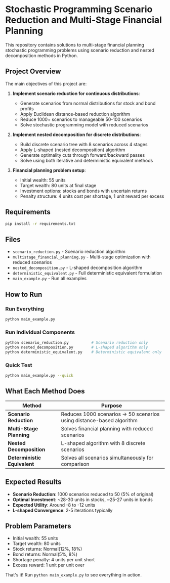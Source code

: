 # Stochastic Programming Scenario Reduction and Multi-Stage Financial Planning

This repository contains solutions to multi-stage financial planning stochastic programming problems using scenario reduction and nested decomposition methods in Python.

## Project Overview

The main objectives of this project are:

1. **Implement scenario reduction for continuous distributions**:
   - Generate scenarios from normal distributions for stock and bond profits
   - Apply Euclidean distance-based reduction algorithm
   - Reduce 1000+ scenarios to manageable 50-100 scenarios
   - Solve stochastic programming model with reduced scenarios

2. **Implement nested decomposition for discrete distributions**:
   - Build discrete scenario tree with 8 scenarios across 4 stages
   - Apply L-shaped (nested decomposition) algorithm
   - Generate optimality cuts through forward/backward passes
   - Solve using both iterative and deterministic equivalent methods

3. **Financial planning problem setup**:
   - Initial wealth: 55 units
   - Target wealth: 80 units at final stage
   - Investment options: stocks and bonds with uncertain returns
   - Penalty structure: 4 units cost per shortage, 1 unit reward per excess

## Requirements

```bash
pip install -r requirements.txt
```

## Files

- `scenario_reduction.py` - Scenario reduction algorithm
- `multistage_financial_planning.py` - Multi-stage optimization with reduced scenarios
- `nested_decomposition.py` - L-shaped decomposition algorithm
- `deterministic_equivalent.py` - Full deterministic equivalent formulation
- `main_example.py` - Run all examples

## How to Run

### Run Everything
```bash
python main_example.py
```

### Run Individual Components
```bash
python scenario_reduction.py          # Scenario reduction only
python nested_decomposition.py        # L-shaped algorithm only
python deterministic_equivalent.py    # Deterministic equivalent only
```

### Quick Test
```bash
python main_example.py --quick
```

## What Each Method Does

| Method | Purpose |
|--------|---------|
| **Scenario Reduction** | Reduces 1000 scenarios → 50 scenarios using distance-based algorithm |
| **Multi-Stage Planning** | Solves financial planning with reduced scenarios |
| **Nested Decomposition** | L-shaped algorithm with 8 discrete scenarios |
| **Deterministic Equivalent** | Solves all scenarios simultaneously for comparison |

## Expected Results

- **Scenario Reduction**: 1000 scenarios reduced to 50 (5% of original)
- **Optimal Investment**: ~28-30 units in stocks, ~25-27 units in bonds
- **Expected Utility**: Around -8 to -12 units
- **L-shaped Convergence**: 2-5 iterations typically

## Problem Parameters

- Initial wealth: 55 units
- Target wealth: 80 units
- Stock returns: Normal(12%, 18%)
- Bond returns: Normal(5%, 8%)
- Shortage penalty: 4 units per unit short
- Excess reward: 1 unit per unit over

That's it! Run `python main_example.py` to see everything in action.
